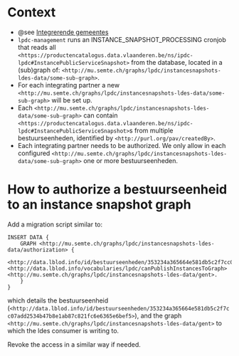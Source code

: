 # Context

- @see [Integrerende gemeentes](../integrerende-gemeentes.md)
- `lpdc-management` runs an INSTANCE_SNAPSHOT_PROCESSING cronjob that reads all `<https://productencatalogus.data.vlaanderen.be/ns/ipdc-lpdc#InstancePublicServiceSnapshot>` from the database, located in a (sub)graph of: `<http://mu.semte.ch/graphs/lpdc/instancesnapshots-ldes-data/some-sub-graph>`.
- For each integrating partner a new `<http://mu.semte.ch/graphs/lpdc/instancesnapshots-ldes-data/some-sub-graph>` will be set up.
- Each `<http://mu.semte.ch/graphs/lpdc/instancesnapshots-ldes-data/some-sub-graph>` can contain `<https://productencatalogus.data.vlaanderen.be/ns/ipdc-lpdc#InstancePublicServiceSnapshot>`s from multiple bestuurseenheden, identified by `<http://purl.org/pav/createdBy>`.
- Each integrating partner needs to be authorized. We only allow in each configured `<http://mu.semte.ch/graphs/lpdc/instancesnapshots-ldes-data/some-sub-graph>` one or more bestuurseenheden. 

# How to authorize a bestuurseenheid to an instance snapshot graph

Add a migration script similar to:

```sparql
INSERT DATA {
    GRAPH <http://mu.semte.ch/graphs/lpdc/instancesnapshots-ldes-data/authorization> {
        <http://data.lblod.info/id/bestuurseenheden/353234a365664e581db5c2f7cc07add2534b47b8e1ab87c821fc6e6365e6bef5> <http://data.lblod.info/vocabularies/lpdc/canPublishInstancesToGraph> <http://mu.semte.ch/graphs/lpdc/instancesnapshots-ldes-data/gent>.
    }
}
```

which details the bestuurseenheid (`<http://data.lblod.info/id/bestuurseenheden/353234a365664e581db5c2f7cc07add2534b47b8e1ab87c821fc6e6365e6bef5>`), and the graph `<http://mu.semte.ch/graphs/lpdc/instancesnapshots-ldes-data/gent>` to which the ldes consumer is writing to.

Revoke the access in a similar way if needed.
